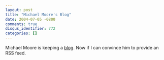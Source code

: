 ```yaml
---
layout: post
title: "Michael Moore's Blog"
date: 2004-07-05 -0800
comments: true
disqus_identifier: 772
categories: []
---
```

Michael Moore is keeping a
[blog](http://www.michaelmoore.com/words/diary/index.php). Now if I can
convince him to provide an RSS feed.

